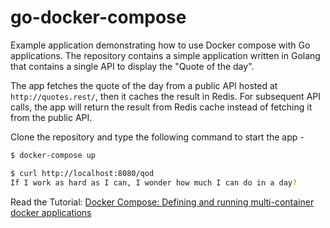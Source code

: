 # go-docker-compose

Example application demonstrating how to use Docker compose with Go applications. The repository contains a simple application written in Golang that contains a single API to display the "Quote of the day".

The app fetches the quote of the day from a public API hosted at `http://quotes.rest/`, then it caches the result in Redis. For subsequent API calls, the app will return the result from Redis cache instead of fetching it from the public API.

Clone the repository and type the following command to start the app -

```bash
$ docker-compose up
```

```bash
$ curl http://localhost:8080/qod
If I work as hard as I can, I wonder how much I can do in a day?
```

Read the Tutorial: [Docker Compose: Defining and running multi-container docker applications](https://www.callicoder.com/docker-compose-multi-container-orchestration-golang/)
